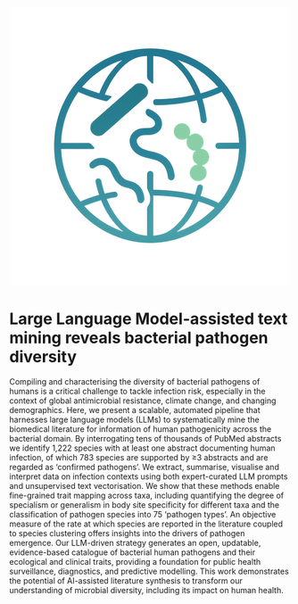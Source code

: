 <p align="center">
  <img src="logo.png" alt="Project logo">
</p>


# Large Language Model-assisted text mining reveals bacterial pathogen diversity  

Compiling and characterising the diversity of bacterial pathogens of humans is a critical challenge to tackle infection risk, especially in the context of global antimicrobial resistance, climate change, and changing demographics. Here, we present a scalable, automated pipeline that harnesses large language models (LLMs) to systematically mine the biomedical literature for information of human pathogenicity across the bacterial domain. By interrogating tens of thousands of PubMed abstracts we identify 1,222 species with at least one abstract documenting human infection, of which 783 species are supported by ≥3 abstracts and are regarded as ‘confirmed pathogens’. We extract, summarise, visualise and interpret data on infection contexts using both expert-curated LLM prompts and unsupervised text vectorisation. We show that these methods enable fine-grained trait mapping across taxa, including quantifying the degree of specialism or generalism in body site specificity for different taxa and the classification of pathogen species into 75 ‘pathogen types’. An objective measure of the rate at which species are reported in the literature coupled to species clustering offers insights into the drivers of pathogen emergence. Our LLM-driven strategy generates an open, updatable, evidence-based catalogue of bacterial human pathogens and their ecological and clinical traits, providing a foundation for public health surveillance, diagnostics, and predictive modelling. This work demonstrates the potential of AI-assisted literature synthesis to transform our understanding of microbial diversity, including its impact on human health.
